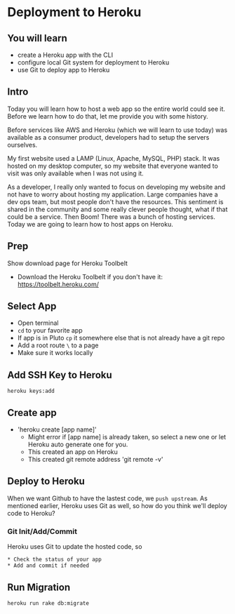 # Deployment to Heroku

## You will learn
  * create a Heroku app with the CLI
  * configure local Git system for deployment to Heroku
  * use Git to deploy app to Heroku

## Intro
Today you will learn how to host a web app so the entire world could see it. Before we learn how to do that, let me provide you with some history.

Before services like AWS and Heroku (which we will learn to use today) was available as a consumer product, developers had to setup the servers ourselves.

My first website used a LAMP (Linux, Apache, MySQL, PHP) stack. It was hosted on my desktop computer, so my website that everyone wanted to visit was only available when I was not using it.

As a developer, I really only wanted to focus on developing my website and not have to worry about hosting my application. Large companies have a dev ops team, but most people don't have the resources. This sentiment is shared in the community and some really clever people thought, what if that could be a service. Then Boom! There was a bunch of hosting services. Today we are going to learn how to host apps on Heroku.

## Prep
Show download page for Heroku Toolbelt
  * Download the Heroku Toolbelt if you don't have it: https://toolbelt.heroku.com/

## Select App
  * Open terminal
  * `cd` to your favorite app
  * If app is in Pluto `cp` it somewhere else that is not already have a git repo
  * Add a root route `\` to a page
  * Make sure it works locally

## Add SSH Key to Heroku
`heroku keys:add`

## Create app
  * 'heroku create [app name]'
    * Might error if [app name] is already taken, so select a new one or let Heroku auto generate one for you.
    * This created an app on Heroku
    * This created git remote address 'git remote -v'

## Deploy to Heroku
When we want Github to have the lastest code, we `push upstream`.
As mentioned earlier, Heroku uses Git as well, so how do you think we'll deploy code to Heroku?

  ### Git Init/Add/Commit
  
  Heroku uses Git to update the hosted code, so
    
    * Check the status of your app
    * Add and commit if needed

## Run Migration
`heroku run rake db:migrate`
